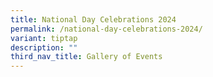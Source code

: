 ```yaml
---
title: National Day Celebrations 2024
permalink: /national-day-celebrations-2024/
variant: tiptap
description: ""
third_nav_title: Gallery of Events
---
```

